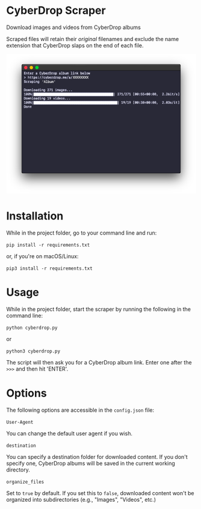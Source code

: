 # CyberDrop Scraper
Download images and videos from CyberDrop albums

Scraped files will retain their *original* filenames and exclude the name extension that CyberDrop slaps on the end of each file.


![preview](images/preview.png)


# Installation

While in the project folder, go to your command line and run:

`pip install -r requirements.txt`

or, if you're on macOS/Linux:

`pip3 install -r requirements.txt`

# Usage

While in the project folder, start the scraper by running the following in the command line:

`python cyberdrop.py`

or

`python3 cyberdrop.py`

The script will then ask you for a CyberDrop album link. Enter one after the `>>>` and then hit 'ENTER'.

# Options

The following options are accessible in the `config.json` file:

`User-Agent`

You can change the default user agent if you wish.

`destination`

You can specify a destination folder for downloaded content. If you don't specify one, CyberDrop albums will be saved in the current working directory.

`organize_files`

Set to `true` by default. If you set this to `false`, downloaded content won't be organized into subdirectories (e.g., "Images", "Videos", etc.)
